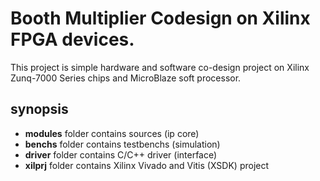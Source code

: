 # Booth Multiplier Codesign on Xilinx FPGA devices.
This project is simple hardware and software co-design project on Xilinx Zunq-7000 Series chips and MicroBlaze soft processor.

## synopsis

* **modules** folder contains sources (ip core)
* **benchs** folder contains testbenchs (simulation)
* **driver** folder contains C/C++ driver (interface)
* **xilprj** folder contains Xilinx Vivado and Vitis (XSDK) project
